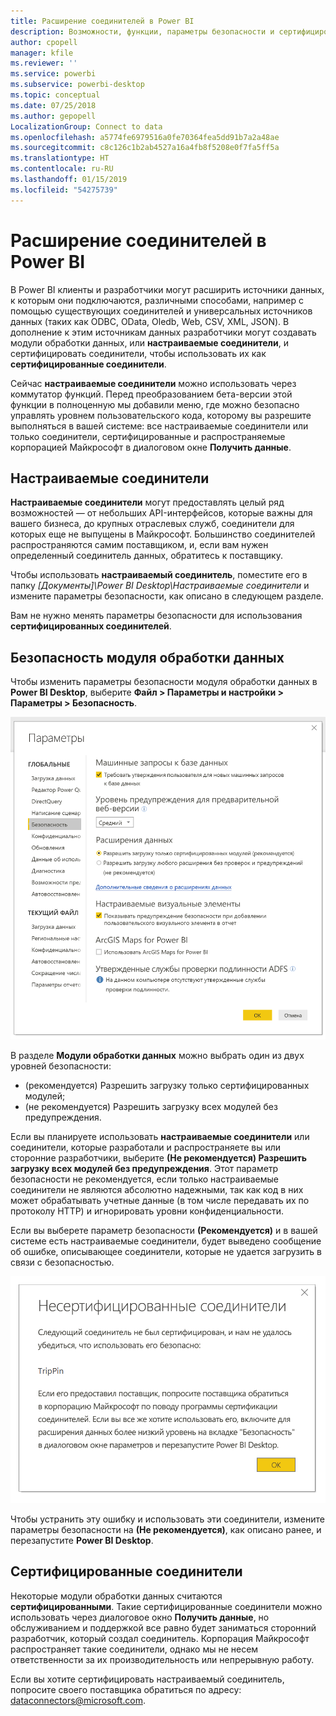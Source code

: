 ```yaml
---
title: Расширение соединителей в Power BI
description: Возможности, функции, параметры безопасности и сертифицированные соединители для расширения соединителей
author: cpopell
manager: kfile
ms.reviewer: ''
ms.service: powerbi
ms.subservice: powerbi-desktop
ms.topic: conceptual
ms.date: 07/25/2018
ms.author: gepopell
LocalizationGroup: Connect to data
ms.openlocfilehash: a5774fe6979516a0fe70364fea5dd91b7a2a48ae
ms.sourcegitcommit: c8c126c1b2ab4527a16a4fb8f5208e0f7fa5ff5a
ms.translationtype: HT
ms.contentlocale: ru-RU
ms.lasthandoff: 01/15/2019
ms.locfileid: "54275739"
---
```

# <a name="connector-extensibility-in-power-bi"></a>Расширение соединителей в Power BI

В Power BI клиенты и разработчики могут расширить источники данных, к которым они подключаются, различными способами, например с помощью существующих соединителей и универсальных источников данных (таких как ODBC, OData, Oledb, Web, CSV, XML, JSON). В дополнение к этим источникам данных разработчики могут создавать модули обработки данных, или **настраиваемые соединители**, и сертифицировать соединители, чтобы использовать их как **сертифицированные соединители**.

Сейчас **настраиваемые соединители** можно использовать через коммутатор функций. Перед преобразованием бета-версии этой функции в полноценную мы добавили меню, где можно безопасно управлять уровнем пользовательского кода, которому вы разрешите выполняться в вашей системе: все настраиваемые соединители или только соединители, сертифицированные и распространяемые корпорацией Майкрософт в диалоговом окне **Получить данные**.

## <a name="custom-connectors"></a>Настраиваемые соединители

**Настраиваемые соединители** могут предоставлять целый ряд возможностей — от небольших API-интерфейсов, которые важны для вашего бизнеса, до крупных отраслевых служб, соединители для которых еще не выпущены в Майкрософт. Большинство соединителей распространяются самим поставщиком, и, если вам нужен определенный соединитель данных, обратитесь к поставщику.

Чтобы использовать **настраиваемый соединитель**, поместите его в папку *\[Документы]\\Power BI Desktop\\Настраиваемые соединители* и измените параметры безопасности, как описано в следующем разделе.

Вам не нужно менять параметры безопасности для использования **сертифицированных соединителей**.

## <a name="data-extension-security"></a>Безопасность модуля обработки данных

Чтобы изменить параметры безопасности модуля обработки данных в **Power BI Desktop**, выберите **Файл > Параметры и настройки > Параметры > Безопасность**.

![Выбор возможности загружать настраиваемые соединители с параметрами безопасности модуля обработки данных](media/desktop-connector-extensibility/data-extension-security-1.png)

В разделе **Модули обработки данных** можно выбрать один из двух уровней безопасности:

* (рекомендуется) Разрешить загрузку только сертифицированных модулей;
* (не рекомендуется) Разрешить загрузку всех модулей без предупреждения.

Если вы планируете использовать **настраиваемые соединители** или соединители, которые разработали и распространяете вы или сторонние разработчики, выберите **(Не рекомендуется) Разрешить загрузку всех модулей без предупреждения**. Этот параметр безопасности не рекомендуется, если только настраиваемые соединители не являются абсолютно надежными, так как код в них может обрабатывать учетные данные (в том числе передавать их по протоколу HTTP) и игнорировать уровни конфиденциальности.

Если вы выберете параметр безопасности **(Рекомендуется)** и в вашей системе есть настраиваемые соединители, будет выведено сообщение об ошибке, описывающее соединители, которые не удается загрузить в связи с безопасностью.

![В диалоговом окне будут приведены настраиваемые соединители, которые не удается загрузить из-за параметров безопасности, в этом примере это TripPin.](media/desktop-connector-extensibility/data-extension-security-2.png)

Чтобы устранить эту ошибку и использовать эти соединители, измените параметры безопасности на **(Не рекомендуется)**, как описано ранее, и перезапустите **Power BI Desktop**.

## <a name="certified-connectors"></a>Сертифицированные соединители

Некоторые модули обработки данных считаются **сертифицированными**. Такие сертифицированные соединители можно использовать через диалоговое окно **Получить данные**, но обслуживанием и поддержкой все равно будет заниматься сторонний разработчик, который создал соединитель. Корпорация Майкрософт распространяет такие соединители, однако мы не несем ответственности за их производительность или непрерывную работу.

Если вы хотите сертифицировать настраиваемый соединитель, попросите своего поставщика обратиться по адресу: dataconnectors@microsoft.com.

